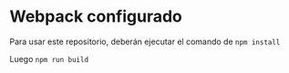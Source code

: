 # Webpack configurado

Para usar este repositorio, deberán ejecutar el comando de ```npm install```

Luego ```npm run build```
